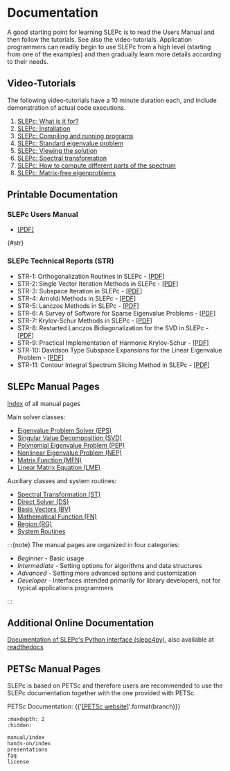 # Documentation

A good starting point for learning SLEPc is to read the Users Manual and then follow the tutorials. See also the video-tutorials. Application programmers can readily begin to use SLEPc from a high level (starting from one of the examples) and then gradually learn more details according to their needs.

## Video-Tutorials

The following video-tutorials have a 10 minute duration each, and include demonstration of actual code executions.

1. [SLEPc: What is it for?](https://media.upv.es/player/?id=440253a0-476d-11e7-9b33-83cdd974e088)
2. [SLEPc: Installation](https://media.upv.es/player/?id=a135c600-476e-11e7-9b33-83cdd974e088)
3. [SLEPc: Compiling and running programs](https://media.upv.es/player/?id=fa4af300-476e-11e7-9b33-83cdd974e088)
4. [SLEPc: Standard eigenvalue problem](https://media.upv.es/player/?id=7c46e660-4770-11e7-9b33-83cdd974e088)
5. [SLEPc: Viewing the solution](https://media.upv.es/player/?id=392e5510-4aa0-11e7-9b33-83cdd974e088)
6. [SLEPc: Spectral transformation](https://media.upv.es/player/?id=3ff6c850-4aa0-11e7-9b33-83cdd974e088)
7. [SLEPc: How to compute different parts of the spectrum](https://media.upv.es/player/?id=46b4db50-4aa0-11e7-9b33-83cdd974e088)
8. [SLEPc: Matrix-free eigenproblems](https://media.upv.es/player/?id=4de53820-4aa0-11e7-9b33-83cdd974e088)

## Printable Documentation

### SLEPc Users Manual

- [[PDF]](../_static/manual/slepc-manual.pdf)


{#str}
### SLEPc Technical Reports (STR)

- STR-1: Orthogonalization Routines in SLEPc - [[PDF]](../_static/reports/str1.pdf)
- STR-2: Single Vector Iteration Methods in SLEPc - [[PDF]](../_static/reports/str2.pdf)
- STR-3: Subspace Iteration in SLEPc - [[PDF]](../_static/reports/str3.pdf)
- STR-4: Arnoldi Methods in SLEPc - [[PDF]](../_static/reports/str4.pdf)
- STR-5: Lanczos Methods in SLEPc - [[PDF]](../_static/reports/str5.pdf)
- STR-6: A Survey of Software for Sparse Eigenvalue Problems - [[PDF]](../_static/reports/str6.pdf)
- STR-7: Krylov-Schur Methods in SLEPc - [[PDF]](../_static/reports/str7.pdf)
- STR-8: Restarted Lanczos Bidiagonalization for the SVD in SLEPc - [[PDF]](../_static/reports/str8.pdf)
- STR-9: Practical Implementation of Harmonic Krylov-Schur - [[PDF]](../_static/reports/str9.pdf)
- STR-10: Davidson Type Subspace Expansions for the Linear Eigenvalue Problem - [[PDF]](../_static/reports/str10.pdf)
- STR-11: Contour Integral Spectrum Slicing Method in SLEPc - [[PDF]](../_static/reports/str11.pdf)

## SLEPc Manual Pages

[Index](../manualpages/singleindex) of all manual pages

Main solver classes:

- [Eigenvalue Problem Solver (EPS)](../manualpages/EPS/index)
- [Singular Value Decomposition (SVD)](../manualpages/SVD/index)
- [Polynomial Eigenvalue Problem (PEP)](../manualpages/PEP/index)
- [Nonlinear Eigenvalue Problem (NEP)](../manualpages/NEP/index)
- [Matrix Function (MFN)](../manualpages/MFN/index)
- [Linear Matrix Equation (LME)](../manualpages/LME/index)

Auxiliary classes and system routines:

- [Spectral Transformation (ST)](../manualpages/ST/index)
- [Direct Solver (DS)](../manualpages/DS/index)
- [Basis Vectors (BV)](../manualpages/BV/index)
- [Mathematical Function (FN)](../manualpages/FN/index)
- [Region (RG)](../manualpages/RG/index)
- [System Routines](../manualpages/Sys/index)

:::{note}
The manual pages are organized in four categories:

* *Beginner* \- Basic usage
* *Intermediate* \- Setting options for algorithms and data structures
* *Advanced* \- Setting more advanced options and customization
* *Developer* \- Interfaces intended primarily for library developers, not for typical applications programmers

:::

## Additional Online Documentation

[Documentation of SLEPc's Python interface (slepc4py)](../slepc4py/index), also available at [readthedocs](https://slepc4py.readthedocs.io/en/stable/)

## PETSc Manual Pages

SLEPc is based on PETSc and therefore users are recommended to use the SLEPc documentation together with the one provided with PETSc.

PETSc Documentation: {{'[[PETSc website]](https://petsc.org/{}/)'.format(branch)}}

```{toctree}
:maxdepth: 2
:hidden:

manual/index
hands-on/index
presentations
faq
license
```
